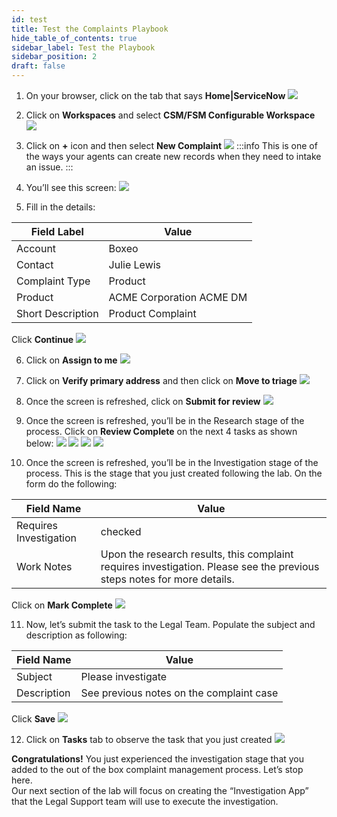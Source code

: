 ```yaml
---
id: test
title: Test the Complaints Playbook
hide_table_of_contents: true
sidebar_label: Test the Playbook
sidebar_position: 2
draft: false
---
```


1.	On your browser, click on the tab that says **Home|ServiceNow**
![](../images/2023-09-21-13-23-07.png)


2.	Click on **Workspaces** and select **CSM/FSM Configurable Workspace**
![](../images/2023-09-21-13-23-39.png)


3.	Click on **+** icon and then select **New Complaint**
![](../images/2023-09-21-13-24-32.png)
:::info
This is one of the ways your agents can create new records when they need to intake an issue.
:::


4.	You’ll see this screen:
![](../images/2023-09-21-13-25-32.png)


5.	Fill in the details:

 |Field Label|Value
 |--|--|
 |Account|Boxeo
 |Contact|Julie Lewis
 |Complaint Type|Product
 |Product|ACME Corporation ACME DM
 |Short Description|Product Complaint
Click **Continue**
![](../images/2023-09-21-13-29-55.png)


6.	Click on **Assign to me**
![](../images/2023-09-21-13-30-22.png)


7.	Click on **Verify primary address** and then click on **Move to triage**
![](../images/2023-09-21-13-32-55.png)


8.	Once the screen is refreshed, click on **Submit for review**
![](../images/2023-09-21-13-33-20.png)


9.	Once the screen is refreshed, you’ll be in the Research stage of the process. Click on **Review Complete** on the next 4 tasks as shown below:
![](../images/2023-09-21-13-33-56.png)
![](../images/2023-09-21-13-34-05.png)
![](../images/2023-09-21-13-34-12.png)
![](../images/2023-09-21-13-34-25.png)


10.	Once the screen is refreshed, you’ll be in the Investigation stage of the process. This is the stage that you just created following the lab. On the form do the following:

 |Field Name|Value|
 |---|----|
 |Requires Investigation| checked
 |Work Notes| Upon the research results, this complaint requires investigation. Please see the previous steps notes for more details.
Click on **Mark Complete**
![](../images/2023-09-21-13-36-37.png)


11.	Now, let’s submit the task to the Legal Team. Populate the subject and description as following:

 |Field Name| Value|
 |---|---|
 |Subject|Please investigate
 |Description|See previous notes on the complaint case
Click **Save**
![](../images/2023-09-21-13-37-51.png)


12. Click on **Tasks** tab to observe the task that you just created
![](../images/2023-09-21-13-39-00.png)


**Congratulations!** You just experienced the investigation stage that you added to the out of the box complaint management process. Let’s stop here.  
Our next section of the lab will focus on creating the “Investigation App” that the Legal Support team will use to execute the investigation.























